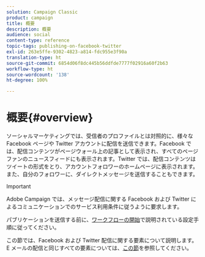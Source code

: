 ```yaml
---
solution: Campaign Classic
product: campaign
title: 概要
description: 概要
audience: social
content-type: reference
topic-tags: publishing-on-facebook-twitter
exl-id: 263e5ffe-9302-4823-a814-fdc955e3f90a
translation-type: ht
source-git-commit: 6854d06f8dc445b56ddfde7777f02916a60f2b63
workflow-type: ht
source-wordcount: '138'
ht-degree: 100%

---
```


# 概要{#overview}

ソーシャルマーケティングでは、受信者のプロファイルとは対照的に、様々な Facebook ページや Twitter アカウントに配信を送信できます。Facebook では、配信コンテンツがページウォール上の記事として表示され、すべてのページファンのニュースフィードにも表示されます。Twitter では、配信コンテンツはツイートの形式をとり、アカウントフォロワーのホームページに表示されます。また、自分のフォロワーに、ダイレクトメッセージを送信することもできます。

>[!IMPORTANT]
>
>Adobe Campaign では、メッセージ配信に関する Facebook および Twitter によるコミュニケーションでのサービス利用条件に従うように要求します。
>
>パブリケーションを送信する前に、[ワークフローの開始](../../social/using/starting-workflows.md)で説明されている設定手順に従ってください。

この節では、Facebook および Twitter 配信に関する要素について説明します。E メールの配信と同じすべての要素については、[この節](../../delivery/using/about-email-channel.md)を参照してください。

